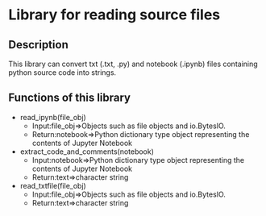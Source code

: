 # Library for reading source files

## Description
This library can convert txt (.txt, .py) and notebook (.ipynb) files containing python source code into strings.

## Functions of this library
- read_ipynb(file_obj)
  - Input:file_obj⇒Objects such as file objects and io.BytesIO.
  - Return:notebook⇒Python dictionary type object representing the contents of Jupyter Notebook 
- extract_code_and_comments(notebook)
  - Input:notebook⇒Python dictionary type object representing the contents of Jupyter Notebook 
  - Return:text⇒character string
- read_txtfile(file_obj)
  - Input:file_obj⇒Objects such as file objects and io.BytesIO.
  - Return:text⇒character string

